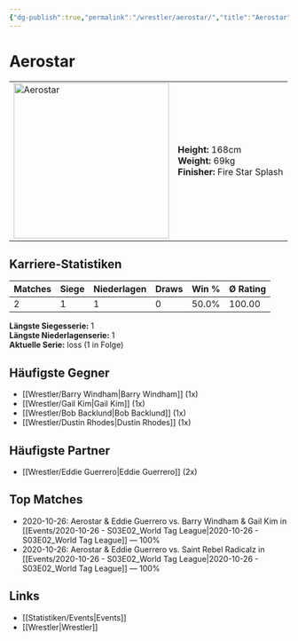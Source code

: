 ```yaml
---
{"dg-publish":true,"permalink":"/wrestler/aerostar/","title":"Aerostar","tags":["wrestler"],"noteIcon":""}
---
```



# Aerostar

<table>
        <tr>
        <td><img src="https://github.com/CptSpaulding1980/choke-slam-wrestling/releases/download/images/Aerostar.png" width="280" alt="Aerostar"></td>
        <td>
        <b>Height:</b> 168cm<br>
        <b>Weight:</b> 69kg<br>
        <b>Finisher:</b> Fire Star Splash<br>
        </td>
        </tr>
        </table>
        
## Karriere-Statistiken

| Matches | Siege | Niederlagen | Draws | Win % | Ø Rating |
|---------|-------|-------------|-------|-------|-----------|
| 2 | 1 | 1 | 0 | 50.0% | 100.00 |

**Längste Siegesserie:** 1<br>**Längste Niederlagenserie:** 1<br>**Aktuelle Serie:** loss (1 in Folge)


## Häufigste Gegner
- [[Wrestler/Barry Windham\|Barry Windham]] (1x)
- [[Wrestler/Gail Kim\|Gail Kim]] (1x)
- [[Wrestler/Bob Backlund\|Bob Backlund]] (1x)
- [[Wrestler/Dustin Rhodes\|Dustin Rhodes]] (1x)

## Häufigste Partner
- [[Wrestler/Eddie Guerrero\|Eddie Guerrero]] (2x)

## Top Matches
- 2020-10-26: Aerostar & Eddie Guerrero vs. Barry Windham & Gail Kim in [[Events/2020-10-26 - S03E02_World Tag League\|2020-10-26 - S03E02_World Tag League]] — 100%
- 2020-10-26: Aerostar & Eddie Guerrero vs. Saint Rebel Radicalz in [[Events/2020-10-26 - S03E02_World Tag League\|2020-10-26 - S03E02_World Tag League]] — 100%

## Links
- [[Statistiken/Events\|Events]]
- [[Wrestler\|Wrestler]]
